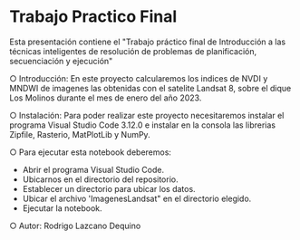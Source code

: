 # Trabajo Practico Final
Esta presentación contiene el "Trabajo práctico final de Introducción a las técnicas inteligentes de resolución de problemas de planificación, secuenciación y ejecución"

○ Introducción: En este proyecto calcularemos los indices de NVDI y MNDWI de imagenes las obtenidas con el satelite Landsat 8, sobre el dique Los Molinos durante el mes de enero del año 2023.

○ Instalación: Para poder realizar este proyecto necesitaremos instalar el programa Visual Studio Code 3.12.0  e instalar en la consola las librerias Zipfile, Rasterio, MatPlotLib y NumPy.

○ Para ejecutar esta notebook deberemos:
- Abrir el programa Visual Studio Code.
- Ubicarnos en el directorio del repositorio.
- Establecer un directorio para ubicar los datos.
- Ubicar el archivo 'ImagenesLandsat" en el directorio elegido.
- Ejecutar la notebook.

○ Autor: Rodrigo Lazcano Dequino
